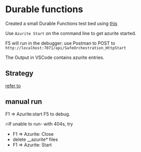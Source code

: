 # Durable functions

Created a small Durable Functions test bed using [this](https://learn.microsoft.com/en-us/azure/azure-functions/durable/durable-functions-isolated-create-first-csharp?pivots=code-editor-vscode)

Use `Azurite Start` on the command line to get azurite started.

F5 will run in the debugger: use Postman to POST to
`http://localhost:7071/api/SafeOrchestration_HttpStart`

The Output in VSCode contains azurite entries.


## Strategy

[refer to](./readme.md)
 
## manual run

F1 => Azurite:start
F5 to debug.

🔥If unable to run- with 404s, try 
- F1 => Azurite: Close
- delete __azurite* files
- F1 => Azurite: Start

<!-- Delete the obj and bin folders.

From the terminal
`cd Template`
`func start`

F5

(Ignore the popup)

Close the terminal? Then it should run the Executing task: func host start 

I am getting `Port 7071 is unavailable. Close the process using that port, or specify another port using --port [-p].`

Will try restarting everything! -->
